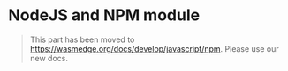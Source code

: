 # NodeJS and NPM module

> This part has been moved to  <https://wasmedge.org/docs/develop/javascript/npm>. Please use our new docs.
